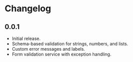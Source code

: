 # Changelog

## 0.0.1

- Initial release.
- Schema-based validation for strings, numbers, and lists.
- Custom error messages and labels.
- Form validation service with exception handling.

